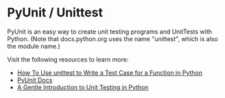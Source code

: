 # PyUnit / Unittest

PyUnit is an easy way to create unit testing programs and UnitTests with Python. (Note that docs.python.org uses the name "unittest", which is also the module name.)

Visit the following resources to learn more:

- [How To Use unittest to Write a Test Case for a Function in Python](https://www.digitalocean.com/community/tutorials/how-to-use-unittest-to-write-a-test-case-for-a-function-in-python)
- [PyUnit Docs](https://wiki.python.org/moin/PyUnit%C2%A0)
- [A Gentle Introduction to Unit Testing in Python](https://machinelearningmastery.com/a-gentle-introduction-to-unit-testing-in-python/)
